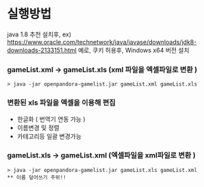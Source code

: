 
# 실행방법

java 1.8 추천 설치후,
ex)
https://www.oracle.com/technetwork/java/javase/downloads/jdk8-downloads-2133151.html
예로, 쿠키 허용후, Windows x64 버전 설치


### gameList.xml  -> gameList.xls (xml 파일을 엑셀파일로 변환 ) 
```
> java -jar openpandora-gamelist.jar gameList.xml gameList.xls
```

### 변환된 xls 파일을 엑셀을 이용해 편집
- 한글화 ( 번역기 연동 가능 )
- 이름변경 및 정렬
- 카테고리등 일괄 변경가능

### gameList.xls -> gameList.xml (엑셀파일을 xml파일로 변환 ) 
```
> java -jar openpandora-gamelist.jar gameList.xls gameList.xml
** 이름 덮어쓰기 주위!!
```
